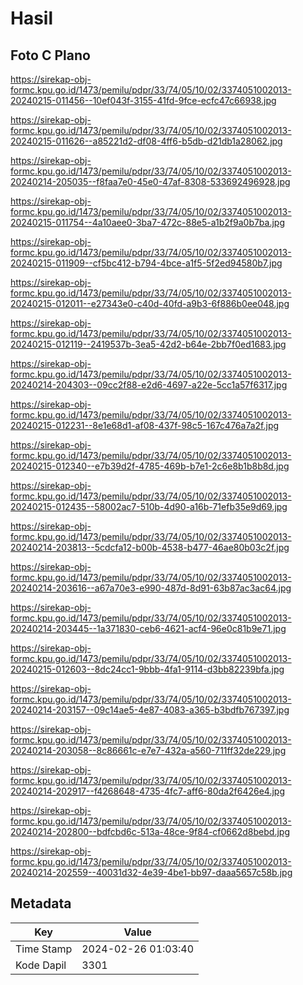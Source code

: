 # Hasil

## Foto C Plano

https://sirekap-obj-formc.kpu.go.id/1473/pemilu/pdpr/33/74/05/10/02/3374051002013-20240215-011456--10ef043f-3155-41fd-9fce-ecfc47c66938.jpg

https://sirekap-obj-formc.kpu.go.id/1473/pemilu/pdpr/33/74/05/10/02/3374051002013-20240215-011626--a85221d2-df08-4ff6-b5db-d21db1a28062.jpg

https://sirekap-obj-formc.kpu.go.id/1473/pemilu/pdpr/33/74/05/10/02/3374051002013-20240214-205035--f8faa7e0-45e0-47af-8308-533692496928.jpg

https://sirekap-obj-formc.kpu.go.id/1473/pemilu/pdpr/33/74/05/10/02/3374051002013-20240215-011754--4a10aee0-3ba7-472c-88e5-a1b2f9a0b7ba.jpg

https://sirekap-obj-formc.kpu.go.id/1473/pemilu/pdpr/33/74/05/10/02/3374051002013-20240215-011909--cf5bc412-b794-4bce-a1f5-5f2ed94580b7.jpg

https://sirekap-obj-formc.kpu.go.id/1473/pemilu/pdpr/33/74/05/10/02/3374051002013-20240215-012011--e27343e0-c40d-40fd-a9b3-6f886b0ee048.jpg

https://sirekap-obj-formc.kpu.go.id/1473/pemilu/pdpr/33/74/05/10/02/3374051002013-20240215-012119--2419537b-3ea5-42d2-b64e-2bb7f0ed1683.jpg

https://sirekap-obj-formc.kpu.go.id/1473/pemilu/pdpr/33/74/05/10/02/3374051002013-20240214-204303--09cc2f88-e2d6-4697-a22e-5cc1a57f6317.jpg

https://sirekap-obj-formc.kpu.go.id/1473/pemilu/pdpr/33/74/05/10/02/3374051002013-20240215-012231--8e1e68d1-af08-437f-98c5-167c476a7a2f.jpg

https://sirekap-obj-formc.kpu.go.id/1473/pemilu/pdpr/33/74/05/10/02/3374051002013-20240215-012340--e7b39d2f-4785-469b-b7e1-2c6e8b1b8b8d.jpg

https://sirekap-obj-formc.kpu.go.id/1473/pemilu/pdpr/33/74/05/10/02/3374051002013-20240215-012435--58002ac7-510b-4d90-a16b-71efb35e9d69.jpg

https://sirekap-obj-formc.kpu.go.id/1473/pemilu/pdpr/33/74/05/10/02/3374051002013-20240214-203813--5cdcfa12-b00b-4538-b477-46ae80b03c2f.jpg

https://sirekap-obj-formc.kpu.go.id/1473/pemilu/pdpr/33/74/05/10/02/3374051002013-20240214-203616--a67a70e3-e990-487d-8d91-63b87ac3ac64.jpg

https://sirekap-obj-formc.kpu.go.id/1473/pemilu/pdpr/33/74/05/10/02/3374051002013-20240214-203445--1a371830-ceb6-4621-acf4-96e0c81b9e71.jpg

https://sirekap-obj-formc.kpu.go.id/1473/pemilu/pdpr/33/74/05/10/02/3374051002013-20240215-012603--8dc24cc1-9bbb-4fa1-9114-d3bb82239bfa.jpg

https://sirekap-obj-formc.kpu.go.id/1473/pemilu/pdpr/33/74/05/10/02/3374051002013-20240214-203157--09c14ae5-4e87-4083-a365-b3bdfb767397.jpg

https://sirekap-obj-formc.kpu.go.id/1473/pemilu/pdpr/33/74/05/10/02/3374051002013-20240214-203058--8c86661c-e7e7-432a-a560-711ff32de229.jpg

https://sirekap-obj-formc.kpu.go.id/1473/pemilu/pdpr/33/74/05/10/02/3374051002013-20240214-202917--f4268648-4735-4fc7-aff6-80da2f6426e4.jpg

https://sirekap-obj-formc.kpu.go.id/1473/pemilu/pdpr/33/74/05/10/02/3374051002013-20240214-202800--bdfcbd6c-513a-48ce-9f84-cf0662d8bebd.jpg

https://sirekap-obj-formc.kpu.go.id/1473/pemilu/pdpr/33/74/05/10/02/3374051002013-20240214-202559--40031d32-4e39-4be1-bb97-daaa5657c58b.jpg


## Metadata

| Key        | Value               |
| ---------- | ------------------- |
| Time Stamp | 2024-02-26 01:03:40 |
| Kode Dapil | 3301                |



